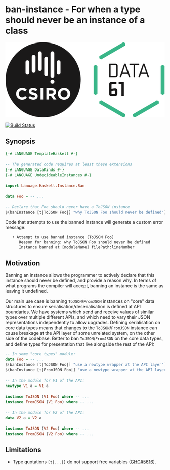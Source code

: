 # ban-instance - For when a type should never be an instance of a class

![Data61 Logo](https://raw.githubusercontent.com/qfpl/assets/master/data61-transparent-bg.png)

[![Build Status](https://travis-ci.org/qfpl/ban-instance.svg?branch=master)](https://travis-ci.org/qfpl/ban-instance)

## Synopsis

```haskell
{-# LANGUAGE TemplateHaskell #-}

-- The generated code requires at least these extensions
{-# LANGUAGE DataKinds #-}
{-# LANGUAGE UndecideableInstances #-}

import Lanuage.Haskell.Instance.Ban

data Foo = -- ...

-- Declare that Foo should never have a ToJSON instance
$(banInstance [t|ToJSON Foo|] "why ToJSON Foo should never be defined")
```

Code that attempts to use the banned instance will generate a custom
error message:

```
   • Attempt to use banned instance (ToJSON Foo)
      Reason for banning: why ToJSON Foo should never be defined
      Instance banned at [moduleName] filePath:lineNumber
```

## Motivation

Banning an instance allows the programmer to actively declare that
this instance should never be defined, and provide a reason why. In
terms of what programs the compiler will accept, banning an instance
is the same as leaving it undefined.

Our main use case is banning `ToJSON`/`FromJSON` instances on "core"
data structures to ensure serialisation/deserialisation is defined at
API boundaries. We have systems which send and receive values of
similar types over multiple different APIs, and which need to vary
their JSON representations independently to allow upgrades. Defining
serialisation on core data types means that changes to the
`ToJSON`/`FromJSON` instance can cause breakage at the API layer of
some unrelated system, on the other side of the codebase. Better to
ban `ToJSON`/`FromJSON` on the core data types, and define types for
presentation that live alongside the rest of the API:

```haskell
-- In some "core types" module:
data Foo = -- ...
$(banInstance [t|ToJSON Foo|] "use a newtype wrapper at the API layer")
$(banInstance [t|FromJSON Foo|] "use a newtype wrapper at the API layer")

-- In the module for V1 of the API:
newtype V1 a = V1 a

instance ToJSON (V1 Foo) where -- ...
instance FromJSON (V1 Foo) where -- ...

-- In the module for V2 of the API:
data V2 a = V2 a

instance ToJSON (V2 Foo) where -- ...
instance FromJSON (V2 Foo) where -- ...
```

## Limitations

* Type quotations `[t|...|]` do not support free variables
  ([GHC#5616](https://gitlab.haskell.org/ghc/ghc/issues/5616)).
